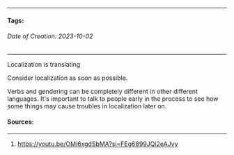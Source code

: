 __________________________________________________________________________
#### **Tags:** 
###### *Date of Creation: 2023-10-02*
__________________________________________________________________________

Localization is translating 

Consider localization as soon as possible. 

Verbs and gendering can be completely different in other different languages. It's important to talk to people early in the process to see how some things may cause troubles in localization later on.
#### Sources:
__________________________________________________________________________
1. https://youtu.be/OMi6xgdSbMA?si=FEg6899JQi2eAJvy